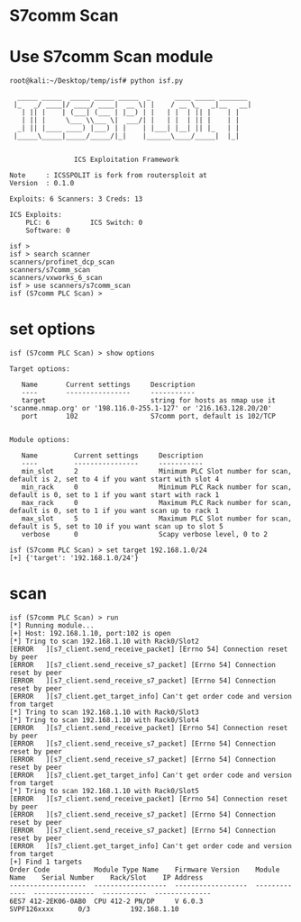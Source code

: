 # S7comm Scan

# Use S7comm Scan module
    root@kali:~/Desktop/temp/isf# python isf.py
    
      _____ _____  _____ _____ _____  _      ____ _____ _______
     |_   _/ ____|/ ____/ ____|  __ \| |    / __ \_   _|__   __|
       | || |    | (___| (___ | |__) | |   | |  | || |    | |
       | || |     \___ \\___ \|  ___/| |   | |  | || |    | |
      _| || |____ ____) |___) | |    | |___| |__| || |_   | |
     |_____\_____|_____/_____/|_|    |______\____/_____|  |_|
    
    
                    ICS Exploitation Framework
    
    Note     : ICSSPOLIT is fork from routersploit at
    Version  : 0.1.0
    
    Exploits: 6 Scanners: 3 Creds: 13
    
    ICS Exploits:
        PLC: 6          ICS Switch: 0
        Software: 0
    
    isf >
    isf > search scanner
    scanners/profinet_dcp_scan
    scanners/s7comm_scan
    scanners/vxworks_6_scan
    isf > use scanners/s7comm_scan
    isf (S7comm PLC Scan) >

    
# set options
    isf (S7comm PLC Scan) > show options

    Target options:
    
       Name       Current settings     Description
       ----       ----------------     -----------
       target                          string for hosts as nmap use it 'scanme.nmap.org' or '198.116.0-255.1-127' or '216.163.128.20/20'
       port       102                  S7comm port, default is 102/TCP
    
    
    Module options:
    
       Name         Current settings     Description
       ----         ----------------     -----------
       min_slot     2                    Minimum PLC Slot number for scan, default is 2, set to 4 if you want start with slot 4
       min_rack     0                    Minimum PLC Rack number for scan, default is 0, set to 1 if you want start with rack 1
       max_rack     0                    Maximum PLC Rack number for scan, default is 0, set to 1 if you want scan up to rack 1
       max_slot     5                    Maximum PLC Slot number for scan, default is 5, set to 10 if you want scan up to slot 5
       verbose      0                    Scapy verbose level, 0 to 2
       
    isf (S7comm PLC Scan) > set target 192.168.1.0/24
    [+] {'target': '192.168.1.0/24'}

# scan
    isf (S7comm PLC Scan) > run
    [*] Running module...
    [+] Host: 192.168.1.10, port:102 is open
    [*] Tring to scan 192.168.1.10 with Rack0/Slot2
    [ERROR   ][s7_client.send_receive_packet] [Errno 54] Connection reset by peer
    [ERROR   ][s7_client.send_receive_s7_packet] [Errno 54] Connection reset by peer
    [ERROR   ][s7_client.send_receive_s7_packet] [Errno 54] Connection reset by peer
    [ERROR   ][s7_client.get_target_info] Can't get order code and version from target
    [*] Tring to scan 192.168.1.10 with Rack0/Slot3
    [*] Tring to scan 192.168.1.10 with Rack0/Slot4
    [ERROR   ][s7_client.send_receive_packet] [Errno 54] Connection reset by peer
    [ERROR   ][s7_client.send_receive_s7_packet] [Errno 54] Connection reset by peer
    [ERROR   ][s7_client.send_receive_s7_packet] [Errno 54] Connection reset by peer
    [ERROR   ][s7_client.get_target_info] Can't get order code and version from target
    [*] Tring to scan 192.168.1.10 with Rack0/Slot5
    [ERROR   ][s7_client.send_receive_packet] [Errno 54] Connection reset by peer
    [ERROR   ][s7_client.send_receive_s7_packet] [Errno 54] Connection reset by peer
    [ERROR   ][s7_client.send_receive_s7_packet] [Errno 54] Connection reset by peer
    [ERROR   ][s7_client.get_target_info] Can't get order code and version from target
    [+] Find 1 targets
    Order Code           Module Type Name    Firmware Version    Module Name    Serial Number    Rack/Slot    IP Address
    -------------------  ------------------  ------------------  -------------  ---------------  -----------  --------------
    6ES7 412-2EK06-0AB0  CPU 412-2 PN/DP     V 6.0.3                            SVPF126xxxx      0/3          192.168.1.10
